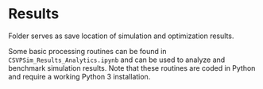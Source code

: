 # Results

Folder serves as save location of simulation and optimization results.

Some basic processing routines can be found in `CSVPSim_Results_Analytics.ipynb` and can be used to analyze and benchmark simulation results. Note that these routines are coded in Python and require a working Python 3 installation.
